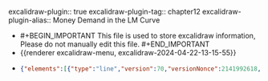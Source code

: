 excalidraw-plugin:: true
excalidraw-plugin-tag:: chapter12
excalidraw-plugin-alias:: Money Demand in the LM Curve

- #+BEGIN_IMPORTANT
  This file is used to store excalidraw information, Please do not manually edit this file.
  #+END_IMPORTANT
- {{renderer excalidraw-menu, excalidraw-2024-04-22-13-15-55}}
- ```json
  {"elements":[{"type":"line","version":70,"versionNonce":2141992618,"isDeleted":false,"id":"4-yA76wyp_nf4oY8ACgm-","fillStyle":"solid","strokeWidth":2,"strokeStyle":"solid","roughness":1,"opacity":100,"angle":0,"x":454.14424821212884,"y":172.54869166618408,"strokeColor":"#1e1e1e","backgroundColor":"transparent","width":0,"height":440.9593963623047,"seed":1505609654,"groupIds":[],"frameId":null,"roundness":{"type":2},"boundElements":[],"updated":1713784582924,"link":null,"locked":false,"startBinding":null,"endBinding":null,"lastCommittedPoint":null,"startArrowhead":null,"endArrowhead":null,"points":[[0,0],[0,440.9593963623047]]},{"type":"line","version":134,"versionNonce":587452778,"isDeleted":false,"id":"JiYc_8_rky3aMJHgICfGg","fillStyle":"solid","strokeWidth":2,"strokeStyle":"solid","roughness":1,"opacity":100,"angle":0,"x":452.59664079025384,"y":614.8810128331762,"strokeColor":"#1e1e1e","backgroundColor":"transparent","width":542.4699401855469,"height":0,"seed":1230463222,"groupIds":[],"frameId":null,"roundness":{"type":2},"boundElements":[],"updated":1713784582924,"link":null,"locked":false,"startBinding":null,"endBinding":null,"lastCommittedPoint":null,"startArrowhead":null,"endArrowhead":null,"points":[[0,0],[542.4699401855469,0]]},{"type":"text","version":18,"versionNonce":838586666,"isDeleted":false,"id":"6u2d1d1a84-iFRLwJdXtT","fillStyle":"solid","strokeWidth":2,"strokeStyle":"solid","roughness":1,"opacity":100,"angle":0,"x":992.7112426757812,"y":638.0748653411865,"strokeColor":"#1e1e1e","backgroundColor":"transparent","width":38.53996276855469,"height":25,"seed":987365098,"groupIds":[],"frameId":null,"roundness":null,"boundElements":[],"updated":1713784599498,"link":null,"locked":false,"fontSize":20,"fontFamily":1,"text":"M/P","textAlign":"left","verticalAlign":"top","containerId":null,"originalText":"M/P","lineHeight":1.25,"baseline":17},{"type":"text","version":4,"versionNonce":664061302,"isDeleted":false,"id":"CqGoUryMKRO-26fqDgdha","fillStyle":"solid","strokeWidth":2,"strokeStyle":"solid","roughness":1,"opacity":100,"angle":0,"x":397,"y":189.00717735290527,"strokeColor":"#1e1e1e","backgroundColor":"transparent","width":8.599990844726562,"height":25,"seed":1958099434,"groupIds":[],"frameId":null,"roundness":null,"boundElements":[],"updated":1713784592033,"link":null,"locked":false,"fontSize":20,"fontFamily":1,"text":"r","textAlign":"left","verticalAlign":"top","containerId":null,"originalText":"r","lineHeight":1.25,"baseline":17},{"type":"text","version":22,"versionNonce":1417391222,"isDeleted":false,"id":"8XLdGKXbdMQXOyWfbjtu8","fillStyle":"solid","strokeWidth":2,"strokeStyle":"solid","roughness":1,"opacity":100,"angle":0,"x":718,"y":635.0071773529053,"strokeColor":"#1e1e1e","backgroundColor":"transparent","width":116.21987915039062,"height":25,"seed":1587652970,"groupIds":[],"frameId":null,"roundness":null,"boundElements":[],"updated":1713784610179,"link":null,"locked":false,"fontSize":20,"fontFamily":1,"text":"M/P (const)","textAlign":"left","verticalAlign":"top","containerId":null,"originalText":"M/P (const)","lineHeight":1.25,"baseline":17},{"type":"line","version":146,"versionNonce":1160043050,"isDeleted":false,"id":"N-wHljNllJFD0yAs-pYEn","fillStyle":"solid","strokeWidth":2,"strokeStyle":"solid","roughness":1,"opacity":100,"angle":0,"x":766.8115234375,"y":200.6176357269287,"strokeColor":"#1971c2","backgroundColor":"transparent","width":0,"height":411.55262756347656,"seed":198249322,"groupIds":[],"frameId":null,"roundness":{"type":2},"boundElements":[],"updated":1713784622882,"link":null,"locked":false,"startBinding":null,"endBinding":null,"lastCommittedPoint":null,"startArrowhead":null,"endArrowhead":null,"points":[[0,0],[0,411.55262756347656]]},{"type":"line","version":391,"versionNonce":1968652150,"isDeleted":false,"id":"Q4noamFf_Ove5njXmA4Oo","fillStyle":"solid","strokeWidth":2,"strokeStyle":"solid","roughness":1,"opacity":100,"angle":0,"x":492.9502868652344,"y":199.85690879821777,"strokeColor":"#e03131","backgroundColor":"transparent","width":457.9568786621094,"height":399.38104248046875,"seed":384454646,"groupIds":[],"frameId":null,"roundness":{"type":2},"boundElements":[],"updated":1713784641066,"link":null,"locked":false,"startBinding":null,"endBinding":null,"lastCommittedPoint":null,"startArrowhead":null,"endArrowhead":null,"points":[[0,0],[226.69625854492188,307.33319091796875],[457.9568786621094,399.38104248046875]]},{"type":"text","version":36,"versionNonce":1161444202,"isDeleted":false,"id":"N7UObZKNvdZMT8RcjAmiI","fillStyle":"solid","strokeWidth":2,"strokeStyle":"solid","roughness":1,"opacity":100,"angle":0,"x":950,"y":557.0071773529053,"strokeColor":"#e03131","backgroundColor":"transparent","width":247.61973571777344,"height":25,"seed":1772596022,"groupIds":[],"frameId":null,"roundness":null,"boundElements":[],"updated":1713784660786,"link":null,"locked":false,"fontSize":20,"fontFamily":1,"text":"Liquid money demand, L(r)","textAlign":"left","verticalAlign":"top","containerId":null,"originalText":"Liquid money demand, L(r)","lineHeight":1.25,"baseline":17},{"id":"zpWAR-dvggFjYNabOCma_","type":"line","x":767.572265625,"y":539.9013423919678,"width":311.8975524902344,"height":0,"angle":0,"strokeColor":"#1e1e1e","backgroundColor":"transparent","fillStyle":"solid","strokeWidth":2,"strokeStyle":"dashed","roughness":1,"opacity":100,"groupIds":[],"frameId":null,"roundness":{"type":2},"seed":937489078,"version":108,"versionNonce":317658922,"isDeleted":false,"boundElements":null,"updated":1713784727319,"link":null,"locked":false,"points":[[0,0],[-311.8975524902344,0]],"lastCommittedPoint":null,"startBinding":null,"endBinding":null,"startArrowhead":null,"endArrowhead":null},{"id":"FTIuxBDqyr0YlLARg476K","type":"text","x":339.17822265625,"y":511.4246578216553,"width":96.93986511230469,"height":75,"angle":0,"strokeColor":"#1e1e1e","backgroundColor":"transparent","fillStyle":"solid","strokeWidth":2,"strokeStyle":"dashed","roughness":1,"opacity":100,"groupIds":[],"frameId":null,"roundness":null,"seed":243389494,"version":53,"versionNonce":458960822,"isDeleted":false,"boundElements":null,"updated":1713784743895,"link":null,"locked":false,"text":"Equilibrium\nInterest \nRate","fontSize":20,"fontFamily":1,"textAlign":"left","verticalAlign":"top","baseline":67,"containerId":null,"originalText":"Equilibrium\nInterest \nRate","lineHeight":1.25}],"files":{},"appState":{"gridSize":null,"viewBackgroundColor":"#ffffff","zoom":{"value":1},"offsetTop":19.992822647094727,"offsetLeft":0,"scrollX":0,"scrollY":0,"viewModeEnabled":false,"zenModeEnabled":false}}
  ```